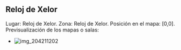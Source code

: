 ## Reloj de Xelor
Lugar: Reloj de Xelor.
Zona: Reloj de Xelor.
Posición en el mapa: [0,0].
Previsualización de los mapas o salas:
- ![img_204211202](https://media.discordapp.net/attachments/1115311447145193482/1115347199719645275/204211202.jpg)